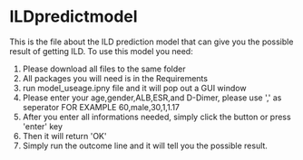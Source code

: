 # ILDpredictmodel
This is the file about the ILD prediction model that can give you the possible result of getting ILD.
To use this model you need:
  1. Please download all files to the same folder
  2. All packages you will need is in the Requirements
  3. run model_useage.ipny file and it will pop out a GUI window
  4. Please enter your age,gender,ALB,ESR,and D-Dimer, please use ',' as seperator
       FOR EXAMPLE 60,male,30,1,1.17
  5. After you enter all informations needed, simply click the button or press 'enter' key
  6. Then it will return 'OK'
  7. Simply run the outcome line and it will tell you the possible result.
  
